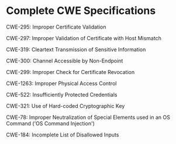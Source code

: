 

# Complete CWE Specifications

CWE-295: Improper Certificate Validation

CWE-297: Improper Validation of Certificate with Host Mismatch

CWE-319: Cleartext Transmission of Sensitive Information

CWE-300: Channel Accessible by Non-Endpoint

CWE-299: Improper Check for Certificate Revocation

CWE-1263: Improper Physical Access Control

CWE-522: Insufficiently Protected Credentials

CWE-321: Use of Hard-coded Cryptographic Key

CWE-78: Improper Neutralization of Special Elements used in an OS Command ('OS Command Injection')

CWE-184: Incomplete List of Disallowed Inputs